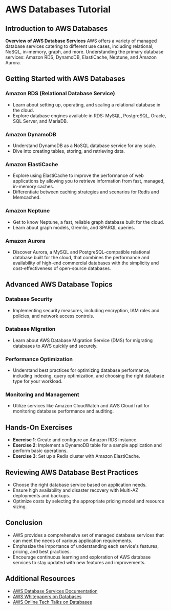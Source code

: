 
# AWS Databases Tutorial

## Introduction to AWS Databases

**Overview of AWS Database Services**
AWS offers a variety of managed database services catering to different use cases, including relational, NoSQL, in-memory, graph, and more.
Understanding the primary database services: Amazon RDS, DynamoDB, ElastiCache, Neptune, and Amazon Aurora.

## Getting Started with AWS Databases

### Amazon RDS (Relational Database Service)

- Learn about setting up, operating, and scaling a relational database in the cloud.
- Explore database engines available in RDS: MySQL, PostgreSQL, Oracle, SQL Server, and MariaDB.

### Amazon DynamoDB

- Understand DynamoDB as a NoSQL database service for any scale.
- Dive into creating tables, storing, and retrieving data.

### Amazon ElastiCache

- Explore using ElastiCache to improve the performance of web applications by allowing you to retrieve information from fast, managed, in-memory caches.
- Differentiate between caching strategies and scenarios for Redis and Memcached.

### Amazon Neptune

- Get to know Neptune, a fast, reliable graph database built for the cloud.
- Learn about graph models, Gremlin, and SPARQL queries.

### Amazon Aurora

- Discover Aurora, a MySQL and PostgreSQL-compatible relational database built for the cloud, that combines the performance and availability of high-end commercial databases with the simplicity and cost-effectiveness of open-source databases.

## Advanced AWS Database Topics

### Database Security

- Implementing security measures, including encryption, IAM roles and policies, and network access controls.

### Database Migration

- Learn about AWS Database Migration Service (DMS) for migrating databases to AWS quickly and securely.

### Performance Optimization

- Understand best practices for optimizing database performance, including indexing, query optimization, and choosing the right database type for your workload.

### Monitoring and Management

- Utilize services like Amazon CloudWatch and AWS CloudTrail for monitoring database performance and auditing.

## Hands-On Exercises

- **Exercise 1**: Create and configure an Amazon RDS instance.
- **Exercise 2**: Implement a DynamoDB table for a sample application and perform basic operations.
- **Exercise 3**: Set up a Redis cluster with Amazon ElastiCache.

## Reviewing AWS Database Best Practices

- Choose the right database service based on application needs.
- Ensure high availability and disaster recovery with Multi-AZ deployments and backups.
- Optimize costs by selecting the appropriate pricing model and resource sizing.

## Conclusion

- AWS provides a comprehensive set of managed database services that can meet the needs of various application requirements.
- Emphasize the importance of understanding each service's features, pricing, and best practices.
- Encourage continuous learning and exploration of AWS database services to stay updated with new features and improvements.

## Additional Resources

- [AWS Database Services Documentation](https://docs.aws.amazon.com/index.html#lang/en_us)
- [AWS Whitepapers on Databases](https://aws.amazon.com/whitepapers/topics/database/)
- [AWS Online Tech Talks on Databases](https://aws.amazon.com/about-aws/events/monthlywebinarseries/)
